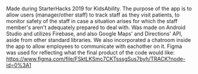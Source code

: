 Made during StarterHacks 2019 for KidsAbility. The purpose of the app is to allow users (manager/other staff) to track staff as they visit patients, to monitor safety of the staff in case a situation arises for which the staff member's aren't adequately prepared to deal with. Was made on Android Studio and utilizes Firebase, and also Google Maps' and Directions' API, aside from other standard libraries. We also incorporated a chatroom inside the app to allow employees to communicate with eachother on it. Figma was used for reflecting what the final product of the code would like:
https://www.figma.com/file/FSktLKSmc7CKTsssgSus7byh/TRACK?node-id=0%3A1
